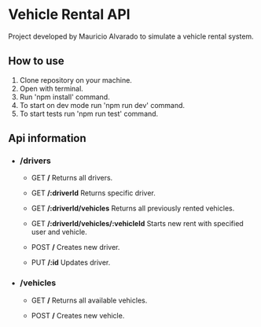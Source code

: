 # Vehicle Rental API

Project developed by Mauricio Alvarado to simulate a vehicle rental system.

## How to use

1. Clone repository on your machine.
2. Open with terminal.
3. Run 'npm install' command.
4. To start on dev mode run 'npm run dev' command.
5. To start tests run 'npm run test' command.

## Api information

* ### /drivers
    * GET **/** Returns all drivers.

    * GET **/:driverId** Returns specific driver.

    * GET **/:driverId/vehicles** Returns all previously rented vehicles.

    * GET **/:driverId/vehicles/:vehicleId** Starts new rent with specified user and vehicle.

    * POST **/** Creates new driver.

    * PUT **/:id** Updates driver.

* ### /vehicles
    * GET **/** Returns all available vehicles.

    * POST **/** Creates new vehicle.
